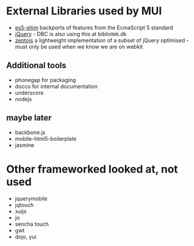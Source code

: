 # External Libraries used by MUI

- [es5-shim](https://github.com/kriskowal/es5-shim/) backports of features from the EcmaScript 5 standard
- [jQuery](http://jquery.com/) - DBC is also using this at bibliotek.dk
- [zeptojs](https://github.com/madrobby/zepto) a lightweight implementation of a subset of jQuery optimised - must only be used when we know we are on webkit

## Additional tools

- phonegap for packaging
- docco for internal documentation
- underscore
- nodejs

## maybe later
- backbone.js
- mobile-html5-boilerplate
- jasmine

# Other frameworked looked at, not used

- jquerymobile
- jqtouch
- xuijs
- jo
- sencha touch
- gwt
- dojo, yui
